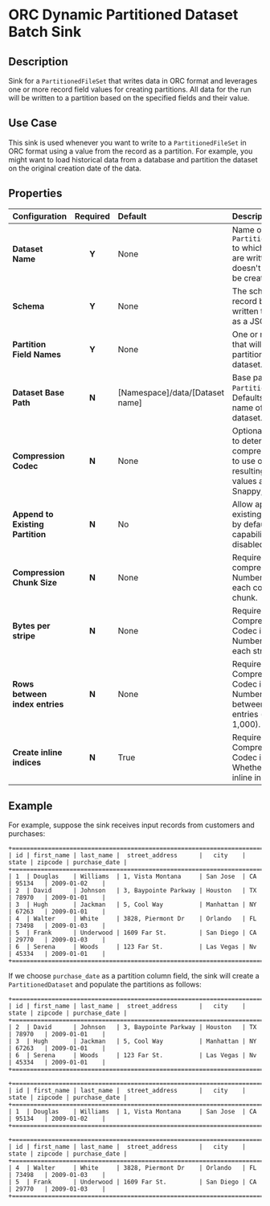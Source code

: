# ORC Dynamic Partitioned Dataset Batch Sink


Description
-----------
Sink for a ``PartitionedFileSet`` that writes data in ORC format
and leverages one or more record field values for creating partitions.
All data for the run will be written to a partition based on the
specified fields and their value.


Use Case
--------
This sink is used whenever you want to write to a ``PartitionedFileSet`` in ORC format
using a value from the record as a partition. For example, you might want to load historical
data from a database and partition the dataset on the original creation date of the data.


Properties
----------
| Configuration | Required | Default | Description |
| :------------ | :------: | :------ | :---------- |
| **Dataset Name** | **Y** | None| Name of the ``PartitionedFileSet`` to which records are written. If it doesn't exist, it will be created. |
| **Schema** | **Y** | None | The schema of the record being written to the sink as a JSON Object. |
| **Partition Field Names** | **Y** | None | One or more fields that will be used to partition the dataset. |
| **Dataset Base Path** | **N** | [Namespace]/data/[Dataset name] | Base path for the ``PartitionedFileSet``. Defaults to the name of the dataset. |
| **Compression Codec** | **N** | None | Optional parameter to determine the compression codec to use on the resulting data. Valid values are None, Snappy, and zlib. |
| **Append to Existing Partition** | **N** | No | Allow appending to existing partitions, by default this capability is disabled.|
| **Compression Chunk Size** | **N** | None | Required if setting compressionCodec. Number of bytes in each compression chunk. |
| **Bytes per stripe** | **N** | None | Required if Compression Codec is set. Number of bytes in each stripe. |
| **Rows between index entries** | **N** | None | Required if Compression Codec is set. Number of rows between index entries (must be >= 1,000). |
| **Create inline indices** | **N** | True | Required if Compression Codec is set. Whether to create inline indices. |

Example
-------

For example, suppose the sink receives input records from customers and purchases:


    +==================================================================================================+
    | id | first_name | last_name |  street_address      |   city    | state | zipcode | purchase_date |  
    +==================================================================================================+
    | 1  | Douglas    | Williams  | 1, Vista Montana     | San Jose  | CA    | 95134   | 2009-01-02    |
    | 2  | David      | Johnson   | 3, Baypointe Parkway | Houston   | TX    | 78970   | 2009-01-01    |
    | 3  | Hugh       | Jackman   | 5, Cool Way          | Manhattan | NY    | 67263   | 2009-01-01    |
    | 4  | Walter     | White     | 3828, Piermont Dr    | Orlando   | FL    | 73498   | 2009-01-03    |
    | 5  | Frank      | Underwood | 1609 Far St.         | San Diego | CA    | 29770   | 2009-01-03    |
    | 6  | Serena     | Woods     | 123 Far St.          | Las Vegas | Nv    | 45334   | 2009-01-01    |
    +==================================================================================================+

If we choose ``purchase_date`` as a partition column field, the sink will create a ``PartitionedDataset`` and populate 
the partitions as follows:


    +==================================================================================================+
    | id | first_name | last_name |  street_address      |   city    | state | zipcode | purchase_date |  
    +==================================================================================================+
    | 2  | David      | Johnson   | 3, Baypointe Parkway | Houston   | TX    | 78970   | 2009-01-01    |
    | 3  | Hugh       | Jackman   | 5, Cool Way          | Manhattan | NY    | 67263   | 2009-01-01    |
    | 6  | Serena     | Woods     | 123 Far St.          | Las Vegas | Nv    | 45334   | 2009-01-01    |
    +==================================================================================================+

    +==================================================================================================+
    | id | first_name | last_name |  street_address      |   city    | state | zipcode | purchase_date |  
    +==================================================================================================+
    | 1  | Douglas    | Williams  | 1, Vista Montana     | San Jose  | CA    | 95134   | 2009-01-02    |
    +==================================================================================================+

    +==================================================================================================+
    | id | first_name | last_name |  street_address      |   city    | state | zipcode | purchase_date |  
    +==================================================================================================+
    | 4  | Walter     | White     | 3828, Piermont Dr    | Orlando   | FL    | 73498   | 2009-01-03    |
    | 5  | Frank      | Underwood | 1609 Far St.         | San Diego | CA    | 29770   | 2009-01-03    |
    +==================================================================================================+
    
